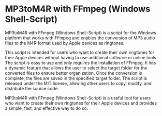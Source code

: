 # MP3toM4R with FFmpeg (Windows Shell-Script)

MP3toM4R with FFmpeg (Windows Shell-Script) is a script for the Windows platform that works with FFmpeg and enables the conversion of MP3 audio files to the M4R format used by Apple devices as ringtones.

This script is intended for users who want to create their own ringtones for their Apple devices without having to use additional software or online tools. The script is easy to use and only requires the installation of FFmpeg. It has a dynamic feature that allows the user to select the target folder for the converted files to ensure better organization. Once the conversion is complete, the files are saved in the specified target folder. The script is released under the MIT license, allowing other users to copy, modify, and distribute the source code.

MP3toM4R with FFmpeg (Windows Shell-Script) is a useful tool for users who want to create their own ringtones for their Apple devices and provides a simple, fast, and effective way to do so.
